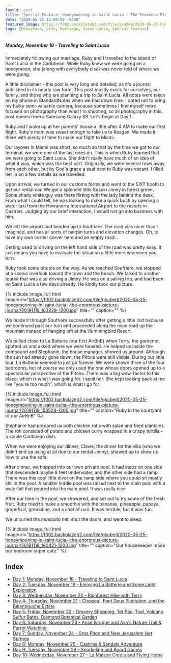 ```yaml
---
layout: post
title: "Special Feature: Honeymooning in Saint Lucia - The Enormous Picture Journal - Day 1"
date: "2020-05-25 13:00:00 -0400"
featured_image: https://f002.backblazeb2.com/file/gkubed/2020-05-25-honeymooning-in-saint-lucia--the-enormous-picture-journal/saint-lucia.jpg
tags: [Honeymoon, Life, Marriage, Saint Lucia, Special Feature]
---
```


##### Monday, November 18 - Traveling to Saint Lucia

Immediately following our marriage, Ruby and I travelled to the island of Saint Lucia in the Caribbean. While Ruby knew we were going on a honeymoon, she (along with everybody else) was never told of where we were going.

A little disclaimer - this post is very long and detailed, as it's a journal published in its nearly raw form. This post mostly exists for ourselves, our family, and those who are planning a trip to Saint Lucia. All notes were taken on my phone in StandardNotes when we had down time. I opted not to bring my bulky semi-valuable camera, because sometimes I find myself more focused on photography than what I'm shooting, so all photography in this post comes from a Samsung Galaxy S8. Let's begin at Day 1.

<!--more-->

Ruby and I woke up at her parents' house a little after 4 AM to make our first flight. Ruby's mom was sweet enough to take us to Reagan. We made it there with plenty of time to make our flight to Miami.

Our layover in Miami was short, so much so that by the time we got to our terminal, we were one of the last ones on. This is when Ruby learned that we were going to Saint Lucia. She didn't really have much of an idea of what it was, which was the best part. Originally, we were several rows away from each other, but by God's grace a seat next to Ruby was vacant. I filled her in on a few details as we travelled.

Upon arrival, we turned in our customs forms and went to the SIXT booth to get our rental car. We got a splendid little Suzuki Jimny in forest green. Some shady white guy was there flirting with the lady behind the desk. From what I could tell, he was looking to make a quick buck by opening a water taxi from the Hewanorra International Airport to the resorts in Castries. Judging by our brief interaction, I would not go into business with him.

We left the airport and headed up to Soufriere. The road was nicer than I imagined, and has all sorts of hairpin turns and elevation changes. Oh, to have my own corner carver here and an empty road...

Getting used to driving on the left hand side of the road was pretty easy. It just means you have to evaluate the situation a little more whenever you turn.

Ruby took some photos on the way. As we reached Soufriere, we stopped at a scenic overlook toward the town and the beach. We talked to another tourist that was also driving a Jimny. He was on a sailing trip, and had been on Saint Lucia a few days already. He kindly took our picture.

{% include image_full.html imageurl="https://f002.backblazeb2.com/file/gkubed/2020-05-25-honeymooning-in-saint-lucia--the-enormous-picture-journal/20191118_163229-1200.jpg" title="" caption="" %}

We made it through Soufriere successfully after getting a little lost because we continued past our turn and proceeded along the main road up the mountain instead of hanging left at the Hummingbird Resort.

We pulled close to La Batterie (our first AirBnB) when Terry, the gardener, spotted us and asked where we were headed. He helped us inside the compound and Stephanie, the house manager, showed us around. Although the sun had already gone down, the Pitons were still visible. During our little tour, La Batterie seemed to just go forever. We were shown three of the four bedrooms, but of course we only used the one whose doors opened up to a spectacular perspective of the Pitons. There was a big wow-factor to this place, which is what I was going for. I spoil her. She kept looking back at me like "you're too much", which is what I go for.

{% include image_full.html imageurl="https://f002.backblazeb2.com/file/gkubed/2020-05-25-honeymooning-in-saint-lucia--the-enormous-picture-journal/20191119_153523-1200.jpg" title="" caption="Ruby in the courtyard of our AirBnB" %}

Stephanie had prepared us both chicken rotis with salad and fried plantains. The roti consisted of potato and chicken curry wrapped in a crispy tortilla - a staple Caribbean dish.

When we were enjoying our dinner, Clavie, the driver for the villa (who we didn't end up using at all due to our rental Jimny), showed up to show us how to use the safe.

After dinner, we hopped into our own private pool. It had steps on one side that descended maybe 8 feet underwater, and the other side had a ramp. There was this cool little divot on the ramp side where you could sit mostly still in the pool. A smaller kiddie pool was raised next to the main pool with a waterfall that poured into the main pool. It was really nice.

After our time in the pool, we showered, and set out to try some of the fresh fruit. Ruby tried to make a smoothie with the bananas, pineapple, papaya, grapefruit, grenadine, and a shot of rum. It was terrible, but it was fun.

We uncurled the mosquito net, shut the doors, and went to sleep.

{% include image_full.html imageurl="https://f002.backblazeb2.com/file/gkubed/2020-05-25-honeymooning-in-saint-lucia--the-enormous-picture-journal/20191118_180421-1200.jpg" title="" caption="Our housekeeper made our bedroom super cute." %}

## Index

* [Day 1: Monday, November 18 - Traveling to Saint Lucia](../../../05/25/special-feature-honeymooning-in-saint-lucia-the-enormous-picture-journal-day-1/)
* [Day 2: Tuesday, November 19 - Enjoying La Batterie and Some Light Exploration](../../../05/26/special-feature-honeymooning-in-saint-lucia-the-enormous-picture-journal-day-2/)
* [Day 3: Wednesday, November 20 - Rainforest Hike with Terry](../../../05/27/special-feature-honeymooning-in-saint-lucia-the-enormous-picture-journal-day-3/)
* [Day 4: Thursday, November 21 - Choiseul, Font Deux Plantation, and the Balenbouche Estate](../../../05/28/special-feature-honeymooning-in-saint-lucia-the-enormous-picture-journal-day-4/)
* [Day 5: Friday, November 22 - Grocery Shopping, Tet Paul Trail, Volcano Sulfur Baths, Diamond Botanical Garden](../../../05/29/special-feature-honeymooning-in-saint-lucia-the-enormous-picture-journal-day-5/)
* [Day 6: Saturday, November 23 - Anse Ivrogne and Asa's Nature Trail & Parrot Watching](../../../05/30/special-feature-honeymooning-in-saint-lucia-the-enormous-picture-journal-day-6/)
* [Day 7: Sunday, November 24 - Gros Piton and New Jerusalem Hot Springs](../../../06/01/special-feature-honeymooning-in-saint-lucia-the-enormous-picture-journal-day-7/)
* [Day 8: Monday, November 25 - Castries & Sandals Adventure](../../../06/02/special-feature-honeymooning-in-saint-lucia-the-enormous-picture-journal-day-8/)
* [Day 9: Tuesday, November 26 - Snorkeling and Board Games](../../../06/03/special-feature-honeymooning-in-saint-lucia-the-enormous-picture-journal-day-9/)
* [Day 10: Wednesday, November 27 - La Maison Creole and Flying Home](../../../06/04/special-feature-honeymooning-in-saint-lucia-the-enormous-picture-journal-day-10/)
